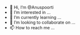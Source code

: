 - 👋 Hi, I’m @Anuspoorti
- 👀 I’m interested in ...
- 🌱 I’m currently learning ...
- 💞️ I’m looking to collaborate on ...
- 📫 How to reach me ...

<!---
Anuspoorti/Anuspoorti is a ✨ special ✨ repository because its `README.md` (this file) appears on your GitHub profile.
You can click the Preview link to take a look at your changes.
--->
